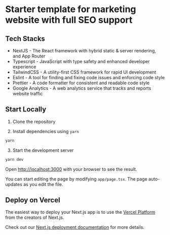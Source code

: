 # Starter template for marketing website with full SEO support

## Tech Stacks
- NextJS - The React framework with hybrid static & server rendering, and App Router
- Typescript - JavaScript with type safety and enhanced developer experience
- TailwindCSS - A utility-first CSS framework for rapid UI development
- Eslint - A tool for finding and fixing code issues and enforcing code style
- Prettier - A code formatter for consistent and readable code style
- Google Analytics - A web analytics service that tracks and reports website traffic

## Start Locally

1. Clone the repository

2. Install dependencies using `yarn`
```bash
yarn
```
3. Start the development server

```bash
yarn dev
```

Open [http://localhost:3000](http://localhost:3000) with your browser to see the result.

You can start editing the page by modifying `app/page.tsx`. The page auto-updates as you edit the file.


## Deploy on Vercel

The easiest way to deploy your Next.js app is to use the [Vercel Platform](https://vercel.com/new?utm_medium=default-template&filter=next.js&utm_source=create-next-app&utm_campaign=create-next-app-readme) from the creators of Next.js.

Check out our [Next.js deployment documentation](https://nextjs.org/docs/deployment) for more details.
